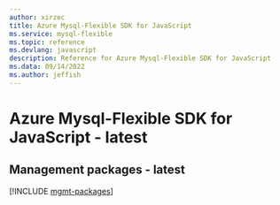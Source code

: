 ```yaml
---
author: xirzec
title: Azure Mysql-Flexible SDK for JavaScript
ms.service: mysql-flexible
ms.topic: reference
ms.devlang: javascript
description: Reference for Azure Mysql-Flexible SDK for JavaScript
ms.data: 09/14/2022
ms.author: jeffish
---
```

# Azure Mysql-Flexible SDK for JavaScript - latest

## Management packages - latest
[!INCLUDE [mgmt-packages](mysql-flexible-mgmt-index.md)]